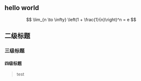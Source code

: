 ## hello world  
$$ 
\lim_{n \to \infty} \left(1 + \frac{1}{n}\right)^n = e
$$

## 二级标题

### 三级标题

#### 四级标题

> test